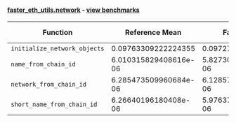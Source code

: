 #### [faster_eth_utils.network](https://github.com/BobTheBuidler/faster-eth-utils/blob/renovate/actions-github-script-8.x/faster_eth_utils/network.py) - [view benchmarks](https://github.com/BobTheBuidler/faster-eth-utils/blob/renovate/actions-github-script-8.x/benchmarks/test_network_benchmarks.py)

| Function | Reference Mean | Faster Mean | % Change | Speedup (%) | x Faster | Faster |
|----------|---------------|-------------|----------|-------------|----------|--------|
| `initialize_network_objects` | 0.09763309222224355 | 0.09727654343748782 | 0.37% | 0.37% | 1.00x | ✅ |
| `name_from_chain_id` | 6.010315829408616e-06 | 5.827307424883837e-06 | 3.04% | 3.14% | 1.03x | ✅ |
| `network_from_chain_id` | 6.285473509960684e-06 | 6.128572951367374e-06 | 2.50% | 2.56% | 1.03x | ✅ |
| `short_name_from_chain_id` | 6.26640196180408e-06 | 5.976375388109637e-06 | 4.63% | 4.85% | 1.05x | ✅ |
